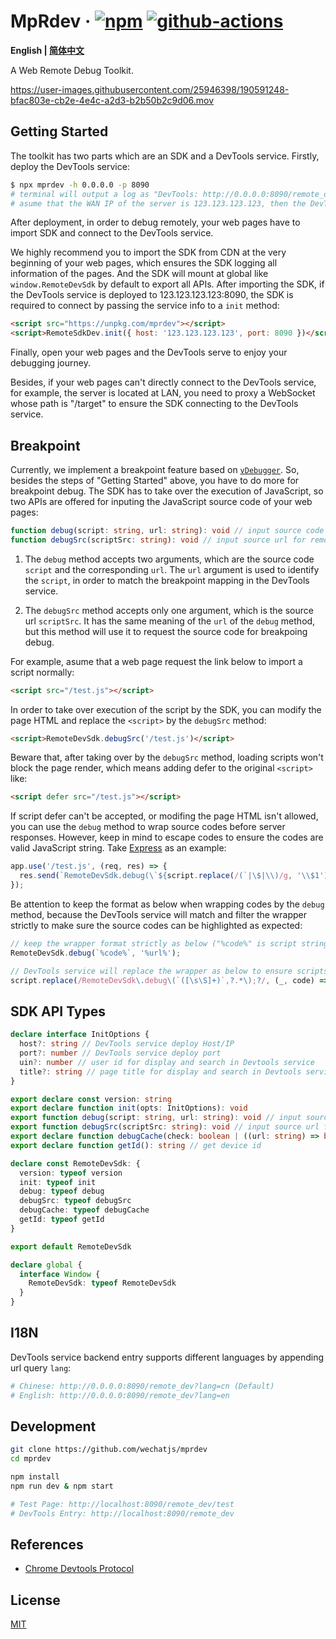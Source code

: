# MpRdev &middot; [![npm](https://img.shields.io/npm/v/mprdev.svg?style=flat-square)](https://www.npmjs.com/package/mprdev) [![github-actions](https://img.shields.io/github/workflow/status/wechatjs/mprdev/Build.svg?style=flat-square)](https://github.com/wechatjs/mprdev/actions/workflows/build.yml)

**English | [简体中文](./README_CN.md)**

A Web Remote Debug Toolkit.

https://user-images.githubusercontent.com/25946398/190591248-bfac803e-cb2e-4e4c-a2d3-b2b50b2c9d06.mov

## Getting Started

The toolkit has two parts which are an SDK and a DevTools service. Firstly, deploy the DevTools service:

```bash
$ npx mprdev -h 0.0.0.0 -p 8090
# terminal will output a log as "DevTools: http://0.0.0.0:8090/remote_dev" which is the DevTools service backend entry
# asume that the WAN IP of the server is 123.123.123.123, then the DevTools service is served at 123.123.123.123:8090
```

After deployment, in order to debug remotely, your web pages have to import SDK and connect to the DevTools service.

We highly recommend you to import the SDK from CDN at the very beginning of your web pages, which ensures the SDK logging all information of the pages. And the SDK will mount at global like `window.RemoteDevSdk` by default to export all APIs. After importing the SDK, if the DevTools service is deployed to 123.123.123.123:8090, the SDK is required to connect by passing the service info to a `init` method:

```html
<script src="https://unpkg.com/mprdev"></script>
<script>RemoteSdkDev.init({ host: '123.123.123.123', port: 8090 })</script>
```

Finally, open your web pages and the DevTools serve to enjoy your debugging journey.

Besides, if your web pages can't directly connect to the DevTools service, for example, the server is located at LAN, you need to proxy a WebSocket whose path is "/target" to ensure the SDK connecting to the DevTools service.

## Breakpoint

Currently, we implement a breakpoint feature based on [`vDebugger`](https://github.com/wechatjs/vdebugger). So, besides the steps of "Getting Started" above, you have to do more for breakpoint debug. The SDK has to take over the execution of JavaScript, so two APIs are offered for inputing the JavaScript source code of your web pages:

```ts
function debug(script: string, url: string): void // input source code for remote breakpoint debug
function debugSrc(scriptSrc: string): void // input source url for remote breakpoint debug
```

1. The `debug` method accepts two arguments, which are the source code `script` and the corresponding `url`. The `url` argument is used to identify the `script`, in order to match the breakpoint mapping in the DevTools service.

2. The `debugSrc` method accepts only one argument, which is the source url `scriptSrc`. It has the same meaning of the `url` of the `debug` method, but this method will use it to request the source code for breakpoing debug.

For example, asume that a web page request the link below to import a script normally:

```html
<script src="/test.js"></script>
```

In order to take over execution of the script by the SDK, you can modify the page HTML and replace the `<script>` by the `debugSrc` method:

```html
<script>RemoteDevSdk.debugSrc('/test.js')</script>
```

Beware that, after taking over by the `debugSrc` method, loading scripts won't block the page render, which means adding defer to the original `<script>` like:

```html
<script defer src="/test.js"></script>
```

If script defer can't be accepted, or modifing the page HTML isn't allowed, you can use the `debug` method to wrap source codes before server responses. However, keep in mind to escape codes to ensure the codes are valid JavaScript string. Take [Express](https://expressjs.com/) as an example:

```js
app.use('/test.js', (req, res) => {
  res.send(`RemoteDevSdk.debug(\`${script.replace(/(`|\$|\\)/g, '\\$1')}\`, '${req.url}');`);
});
```

Be attention to keep the format as below when wrapping codes by the `debug` method, because the DevTools service will match and filter the wrapper strictly to make sure the source codes can be highlighted as expected:

```js
// keep the wrapper format strictly as below ("%code%" is script string and "%url%" is script url)
RemoteDevSdk.debug(`%code%`, '%url%');

// DevTools service will replace the wrapper as below to ensure scripts can be highlighted
script.replace(/RemoteDevSdk\.debug\(`([\s\S]+)`,?.*\);?/, (_, code) => code.replace(/\\`/g, '`').replace(/\\\$/g, '$'));
```

## SDK API Types

```ts
declare interface InitOptions {
  host?: string // DevTools service deploy Host/IP
  port?: number // DevTools service deploy port
  uin?: number // user id for display and search in Devtools service
  title?: string // page title for display and search in Devtools service
}

export declare const version: string
export declare function init(opts: InitOptions): void
export function debug(script: string, url: string): void // input source code for remote breakpoint debug
export function debugSrc(scriptSrc: string): void // input source url for remote breakpoint debug
export declare function debugCache(check: boolean | ((url: string) => boolean)): void // control whether cache debug codes by url, which can reduce loading time 
export declare function getId(): string // get device id

declare const RemoteDevSdk: {
  version: typeof version
  init: typeof init
  debug: typeof debug
  debugSrc: typeof debugSrc
  debugCache: typeof debugCache
  getId: typeof getId
}

export default RemoteDevSdk

declare global {
  interface Window {
    RemoteDevSdk: typeof RemoteDevSdk
  }
}
```

## I18N

DevTools service backend entry supports different languages by appending url query `lang`:

```bash
# Chinese: http://0.0.0.0:8090/remote_dev?lang=cn (Default)
# English: http://0.0.0.0:8090/remote_dev?lang=en
```

## Development

```bash
git clone https://github.com/wechatjs/mprdev
cd mprdev

npm install
npm run dev & npm start

# Test Page: http://localhost:8090/remote_dev/test
# DevTools Entry: http://localhost:8090/remote_dev
```

## References

- [Chrome Devtools Protocol](https://chromedevtools.github.io/devtools-protocol)

## License

[MIT](./LICENSE)
